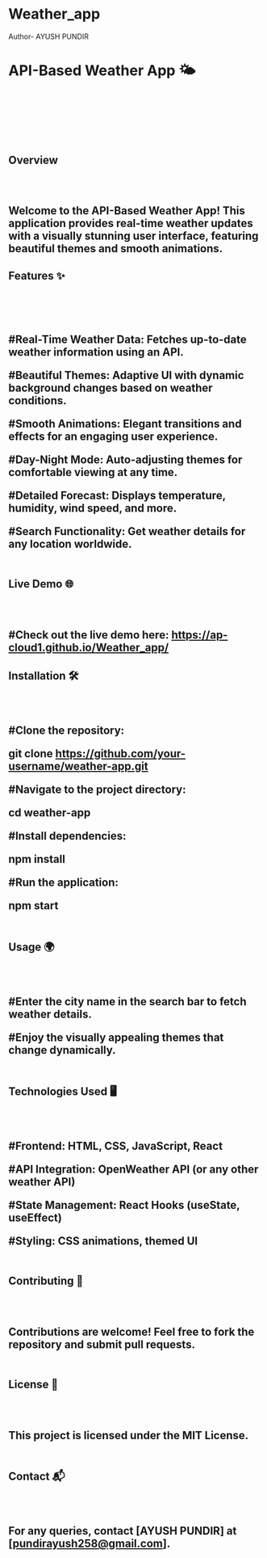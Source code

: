 # Weather_app
Author- AYUSH PUNDIR<br>
<h1>API-Based Weather App 🌤️<h1><br><br>

<h2>Overview<h2><br>

Welcome to the API-Based Weather App! This application provides real-time weather updates with a visually stunning user interface, featuring beautiful themes and smooth animations.<br>

<h2>Features ✨<h2><br><br>

#Real-Time Weather Data: Fetches up-to-date weather information using an API.<br>

#Beautiful Themes: Adaptive UI with dynamic background changes based on weather conditions.<br>

#Smooth Animations: Elegant transitions and effects for an engaging user experience.<br>

#Day-Night Mode: Auto-adjusting themes for comfortable viewing at any time.<br>

#Detailed Forecast: Displays temperature, humidity, wind speed, and more.<br>

#Search Functionality: Get weather details for any location worldwide.<br><br>

<h2>Live Demo 🌐<h2><br>

#Check out the live demo here: https://ap-cloud1.github.io/Weather_app/<br>

<h2>Installation 🛠️<h2><br>

#Clone the repository:<br>

git clone https://github.com/your-username/weather-app.git<br>

#Navigate to the project directory:<br>

cd weather-app<br>

#Install dependencies:<br>

npm install<br>

#Run the application:<br>

npm start<br><br>

<h2>Usage 🌍<h2><br>

#Enter the city name in the search bar to fetch weather details.<br>

#Enjoy the visually appealing themes that change dynamically.<br><br>



<h2>Technologies Used 🖥️<h2><br>

#Frontend: HTML, CSS, JavaScript, React<br>

#API Integration: OpenWeather API (or any other weather API)<br>

#State Management: React Hooks (useState, useEffect)<br>

#Styling: CSS animations, themed UI<br><br>


<h2>Contributing 🤝<h2><br>

Contributions are welcome! Feel free to fork the repository and submit pull requests.<br><br>

<h2>License 📜<h2><br>

This project is licensed under the MIT License.<br><br>

<h2>Contact 📬<h2><br>

For any queries, contact [AYUSH PUNDIR] at [pundirayush258@gmail.com].


